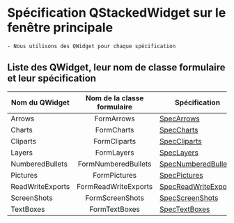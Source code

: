 # Spécification QStackedWidget sur le fenêtre principale

	- Nous utilisons des QWidget pour chaque spécification


## Liste des QWidget, leur nom de classe formulaire et leur spécification

| Nom du QWidget   | Nom de la classe formulaire  | Spécification                                     |
| ---------------- | :--------------------------: | ------------------------------------------------- |
| Arrows           | FormArrows                   | [SpecArrows](./SpecArrows.md)                     |
| Charts           | FormCharts                   | [SpecCharts](./SpecCharts.md)                     |
| Cliparts         | FormCliparts                 | [SpecCliparts](./SpecCliparts.md)                 |
| Layers           | FormLayers                   | [SpecLayers](./SpecLayers.md)                     |
| NumberedBullets  | FormNumberedBullets          | [SpecNumberedBullets](./SpecNumberedBullets.md)   |
| Pictures         | FormPictures                 | [SpecPictures](./SpecPictures.md)                 |
| ReadWriteExports | FormReadWriteExports         | [SpecReadWriteExports](./SpecReadWriteExports.md) |
| ScreenShots      | FormScreenShots              | [SpecScreenShots](./SpecScreenShots.md)           |
| TextBoxes        | FormTextBoxes                | [SpecTextBoxes](./SpecTextBoxes.md)               |

